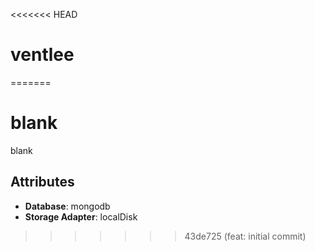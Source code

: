 <<<<<<< HEAD
# ventlee
=======
# blank

blank

## Attributes

- **Database**: mongodb
- **Storage Adapter**: localDisk
>>>>>>> 43de725 (feat: initial commit)
